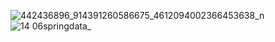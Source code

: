 
![442436896_914391260586675_4612094002366453638_n](https://github.com/user-attachments/assets/60383ae8-0094-40dd-b3cb-436b3ef5b8b2)
![14 06springdata_](https://github.com/user-attachments/assets/51652cd2-a3c2-4bef-b325-91016503e693)
